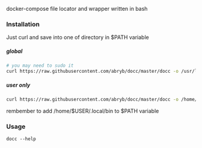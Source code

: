 docker-compose file locator and wrapper written in bash

### Installation
Just curl and save into one of directory in $PATH variable
##### global
```bash
# you may need to sudo it
curl https://raw.githubusercontent.com/abryb/docc/master/docc -o /usr/local/bin/docc
```
##### user only
```bash
curl https://raw.githubusercontent.com/abryb/docc/master/docc -o /home/$USER/.local/bin
```
rembember to add /home/$USER/.local/bin to $PATH variable 

### Usage
```shell
docc --help
```

